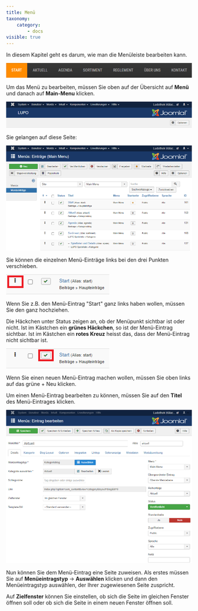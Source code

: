```yaml
---
title: Menü
taxonomy:
    category:
        - docs
visible: true
---
```


In diesem Kapitel geht es darum, wie man die Menüleiste bearbeiten kann.

![menue](../../images/menue-navbar.png)

Um das Menü zu bearbeiten, müssen Sie oben auf der Übersicht auf **Menü** und danach auf **Main-Menu** klicken.

![menue](../../images/menue.png)

Sie gelangen auf diese Seite:

![menue](../../images/main-menue.png)

Sie können die einzelnen Menü-Einträge links bei den drei Punkten verschieben. 

![menue](../../images/menue-punkte.png)

Wenn Sie z.B. den Menü-Eintrag "Start" ganz links haben wollen, müssen Sie den ganz hochziehen.

Die Häckchen unter Status zeigen an, ob der Menüpunkt sichtbar ist oder nicht. Ist im Kästchen ein **grünes Häckchen**, so ist der Menü-Eintrag sichtbar. Ist im Kästchen ein **rotes Kreuz** heisst das, dass der Menü-Eintrag nicht sichtbar ist.

![menue](../../images/menue-haeckchen.png)

Wenn Sie einen neuen Menü-Eintrag machen wollen, müssen Sie oben links auf das grüne <span class="btn-lupo">+ Neu</span> klicken.

Um einen Menü-Eintrag bearbeiten zu können, müssen Sie auf den **Titel** des Menü-Eintrages klicken. 

![menue](../../images/menue-eintrag.png)

Nun können Sie dem Menü-Eintrag eine Seite zuweisen. Als erstes müssen Sie auf **Menüeintragstyp** → **Auswählen** klicken und dann den Menüeintragstyp auswählen, der Ihrer zugewiesenen Seite zuspricht. 

<!--- ![menue](../../images/menueeintragstyp.png) --->

Auf **Zielfenster** können Sie einstellen, ob sich die Seite im gleichen Fenster öffnen soll oder ob sich die Seite in einem neuen Fenster öffnen soll.

